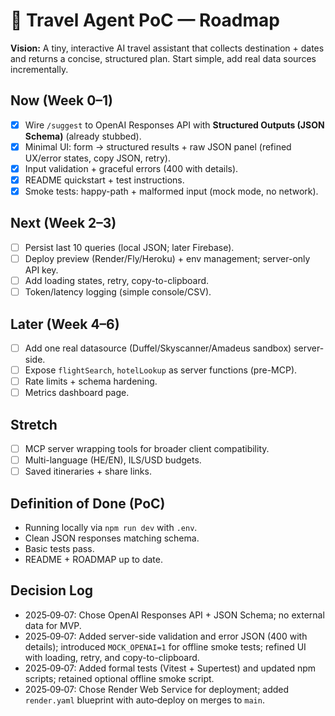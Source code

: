 # 🧭 Travel Agent PoC — Roadmap

**Vision:** A tiny, interactive AI travel assistant that collects destination + dates and returns a concise, structured plan. Start simple, add real data sources incrementally.

## Now (Week 0–1)

- [x] Wire `/suggest` to OpenAI Responses API with **Structured Outputs (JSON Schema)** (already stubbed).
- [x] Minimal UI: form → structured results + raw JSON panel (refined UX/error states, copy JSON, retry).
- [x] Input validation + graceful errors (400 with details).
- [x] README quickstart + test instructions.
- [x] Smoke tests: happy-path + malformed input (mock mode, no network).

## Next (Week 2–3)

- [ ] Persist last 10 queries (local JSON; later Firebase).
- [ ] Deploy preview (Render/Fly/Heroku) + env management; server-only API key.
- [ ] Add loading states, retry, copy-to-clipboard.
- [ ] Token/latency logging (simple console/CSV).

## Later (Week 4–6)

- [ ] Add one real datasource (Duffel/Skyscanner/Amadeus sandbox) server-side.
- [ ] Expose `flightSearch`, `hotelLookup` as server functions (pre-MCP).
- [ ] Rate limits + schema hardening.
- [ ] Metrics dashboard page.

## Stretch

- [ ] MCP server wrapping tools for broader client compatibility.
- [ ] Multi-language (HE/EN), ILS/USD budgets.
- [ ] Saved itineraries + share links.

## Definition of Done (PoC)

- Running locally via `npm run dev` with `.env`.
- Clean JSON responses matching schema.
- Basic tests pass.
- README + ROADMAP up to date.

## Decision Log

- 2025‑09‑07: Chose OpenAI Responses API + JSON Schema; no external data for MVP.
- 2025‑09‑07: Added server-side validation and error JSON (400 with details); introduced `MOCK_OPENAI=1` for offline smoke tests; refined UI with loading, retry, and copy-to-clipboard.
 - 2025‑09‑07: Added formal tests (Vitest + Supertest) and updated npm scripts; retained optional offline smoke script.
 - 2025‑09‑07: Chose Render Web Service for deployment; added `render.yaml` blueprint with auto‑deploy on merges to `main`.
